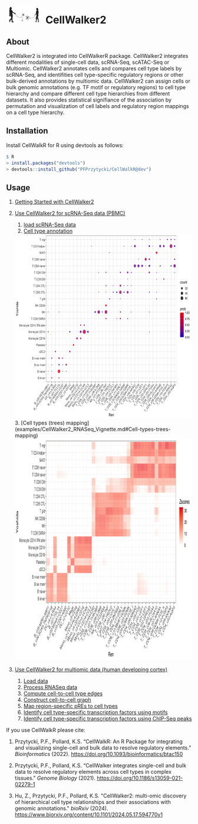 <img src="examples/CellWalkR_Vignette_files/figure-markdown_github/cellwalker2_icon.png" id="id" class="class" width="100" height="50" /> CellWalker2
================

## About

CellWalker2 is integrated into CellWalkerR package. 
CellWalker2 integrates different modalities of single-cell data, scRNA-Seq, scATAC-Seq or Multiomic. 
CellWalker2 annotates cells and compares cell type labels by scRNA-Seq, 
and identifities cell type-specific regulatory regions or other bulk-derived annotations by multiomic data. 
CellWalker2 can assign cells or bulk genomic annotations (e.g. TF motif or regulatory regions) to cell type hierarchy and compare different cell type hierarchies from different datasets. 
It also provides statistical signifiance of the association by permutation and visualization of cell labels and regulatory region mappings on a cell type hierarchy. 

## Installation

Install CellWalkR for R using devtools as follows:

``` r
$ R
> install.packages("devtools")
> devtools::install_github("PFPrzytycki/CellWalkR@dev")
```

## Usage

1.  [Getting Started with CellWalker2](examples/CellWalker2_Install_Vignette.md#getting-started-with-cellwalker2)
2.  [Use CellWalker2 for scRNA-Seq data (PBMC)](examples/CellWalker2_RNASeq_Vignette.md)
    1.  [load scRNA-Seq data](examples/CellWalker2_RNASeq_Vignette.md#load-scRNA-Seq-data)
    2.  [Cell type annotation](examples/CellWalker2_RNASeq_Vignette.md#cell-type-annotation)
    <img src="examples/CellWalker2_Vignette_files/figure-markdown_github/evalAnnot-1.png" id="id" class="class" width="500" height="500" />
    3.  [Cell types (trees) mapping](examples/CellWalker2_RNASeq_Vignette.md#Cell-types-trees-mapping)
    <img src="examples/CellWalker2_Vignette_files/figure-markdown_github/plotMap-1.png" id="id" class="class" width="500" height="600" />

3.  [Use CellWalker2 for multiomic data (human developing cortex)](examples/CellWalker2_Multiomic_Vignette.md)
    1.  [Load data](examples/CellWalker2_Multiomic_Vignette.md#load-data)
    2.  [Process RNASeq data](examples/CellWalker2_Multiomic_Vignette.md#process-rnaseq-data)
    3.  [Compute cell-to-cell type edges](examples/CellWalker2_Multiomic_Vignette.md#compute-cell-to-cell-type-edges)
    4.  [Construct cell-to-cell graph](examples/CellWalker2_Multiomic_Vignette.md#construct-cell-to-cell-graph)
    5.  [Map region-specific pREs to cell types](examples/CellWalker2_Multiomic_Vignette.md#map-region-specific-pREs-to-cell-types)
    6.  [Identify cell type-specific transcription factors using motifs](examples/CellWalker2_Multiomic_Vignette.md#identify-cell-type-specific-transcription-factors-tfs)
    7.  [Identify cell type-specific transcription factors using ChIP-Seq peaks](examples/CellWalker2_Multiomic_Vignette.md#identify-cell-type-specific-transcription-factors-tfs)
    

If you use CellWalkR please cite:

1.  Przytycki, P.F., Pollard, K.S. “CellWalkR: An R Package for
    integrating and visualizing single-cell and bulk data to resolve
    regulatory elements.” *Bioinformatics* (2022).
    <https://doi.org/10.1093/bioinformatics/btac150>

2.  Przytycki, P.F., Pollard, K.S. “CellWalker integrates single-cell
    and bulk data to resolve regulatory elements across cell types in
    complex tissues.” *Genome Biology* (2021).
    <https://doi.org/10.1186/s13059-021-02279-1>

3.  Hu, Z., Przytycki, P.F., Pollard, K.S. "CellWalker2: multi-omic discovery 
    of hierarchical cell type relationships and their associations with genomic annotations."
    *bioRxiv* (2024).
    <https://www.biorxiv.org/content/10.1101/2024.05.17.594770v1>

